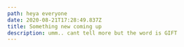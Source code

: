 ```yaml
---
path: heya everyone
date: 2020-08-21T17:28:49.837Z
title: Something new coming up
description: umm.. cant tell more but the word is GIFT
---
```

<script>

Console.log("Booyaaah");

</script>
